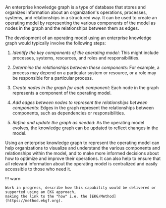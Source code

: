 An enterprise knowledge graph is a type of database that stores and organizes information about an organization's operations, processes, systems, and relationships in a structured way. It can be used to create an operating model by representing the various components of the model as nodes in the graph and the relationships between them as edges.

The development of an operating model using an enterprise knowledge graph would typically involve the following steps:


1. _Identify the key components of the operating model_: This might include processes, systems, resources, and roles and responsibilities.


2. _Determine the relationships between these components_: For example, a process may depend on a particular system or resource, or a role may be responsible for a particular process.


3. _Create nodes in the graph for each component_: Each node in the graph represents a component of the operating model.


4. _Add edges between nodes to represent the relationships between components_: Edges in the graph represent the relationships between components, such as dependencies or responsibilities.


5. _Refine and update the graph as needed_: As the operating model evolves, the knowledge graph can be updated to reflect changes in the model.


Using an enterprise knowledge graph to represent the operating model can help organizations to visualize and understand the various components and relationships within the model, and to make more informed decisions about how to optimize and improve their operations. It can also help to ensure that all relevant information about the operating model is centralized and easily accessible to those who need it.


!!! warn

    Work in progress, describe how this capability would be delivered or supported using an EKG approach,
    making the link to the "how" i.e. the [EKG/Method](https://method.ekgf.org).
